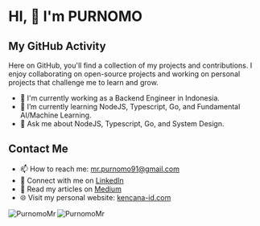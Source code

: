# HI, 👋 I'm PURNOMO

## My GitHub Activity

Here on GitHub, you'll find a collection of my projects and contributions. I enjoy collaborating on open-source projects and working on personal projects that challenge me to learn and grow.

- 📝 I'm currently working as a Backend Engineer in Indonesia.
- 🌱 I’m currently learning NodeJS, Typescript, Go, and Fundamental AI/Machine Learning.
- 💬 Ask me about NodeJS, Typescript, Go, and System Design.

## Contact Me

- 📫 How to reach me: <mr.purnomo91@gmail.com>
- 💼 Connect with me on [LinkedIn](https://www.linkedin.com/in/purnomo-mr/)
- 📝 Read my articles on [Medium](https://medium.com/@mr.purnomo91)
- 🌐 Visit my personal website: [kencana-id.com](https://www.kencana-id.com)

<div>
    <img align="left" src="https://github-readme-stats.vercel.app/api?username=PurnomoMr&count_private=true&show_icons=true&theme=radical&hide_border=true" alt="PurnomoMr" />
    <img align="left" src="https://github-readme-stats.vercel.app/api/top-langs/?username=PurnomoMr&layout=donut&theme=radical&hide_border=true" alt="PurnomoMr" />
</div>

